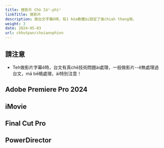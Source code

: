 ```yaml
---
title: 做影片 Chò Iáⁿ-phìⁿ
linkTitle: 做影片
description: 做台文字幕ê時，有1 kóa軟體ài設定了後chiah thang用。
weight: 3
date: 2024-05-03
url: chhutpan/choiannphinn
---
```


## 請注意

- Teh做影片字幕ê時，台文有真chē技術問題ài處理，一般做影片--ê無處理過台文，mā bē曉處理，ài特別注意！

## Adobe Premiere Pro 2024

## iMovie

## Final Cut Pro

## PowerDirector
